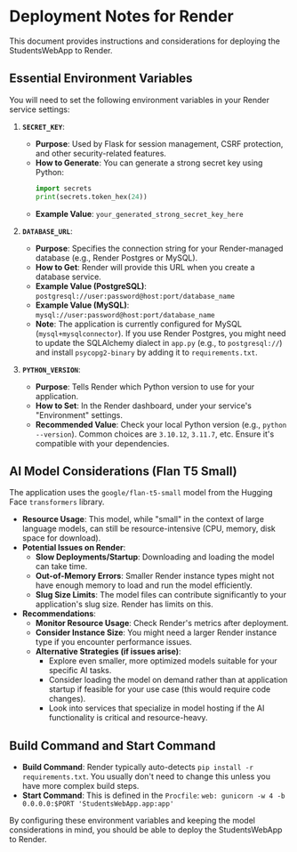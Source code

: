 # Deployment Notes for Render

This document provides instructions and considerations for deploying the StudentsWebApp to Render.

## Essential Environment Variables

You will need to set the following environment variables in your Render service settings:

1.  **`SECRET_KEY`**:
    *   **Purpose**: Used by Flask for session management, CSRF protection, and other security-related features.
    *   **How to Generate**: You can generate a strong secret key using Python:
        ```python
        import secrets
        print(secrets.token_hex(24))
        ```
    *   **Example Value**: `your_generated_strong_secret_key_here`

2.  **`DATABASE_URL`**:
    *   **Purpose**: Specifies the connection string for your Render-managed database (e.g., Render Postgres or MySQL).
    *   **How to Get**: Render will provide this URL when you create a database service.
    *   **Example Value (PostgreSQL)**: `postgresql://user:password@host:port/database_name`
    *   **Example Value (MySQL)**: `mysql://user:password@host:port/database_name`
    *   **Note**: The application is currently configured for MySQL (`mysql+mysqlconnector`). If you use Render Postgres, you might need to update the SQLAlchemy dialect in `app.py` (e.g., to `postgresql://`) and install `psycopg2-binary` by adding it to `requirements.txt`.

3.  **`PYTHON_VERSION`**:
    *   **Purpose**: Tells Render which Python version to use for your application.
    *   **How to Set**: In the Render dashboard, under your service's "Environment" settings.
    *   **Recommended Value**: Check your local Python version (e.g., `python --version`). Common choices are `3.10.12`, `3.11.7`, etc. Ensure it's compatible with your dependencies.

## AI Model Considerations (Flan T5 Small)

The application uses the `google/flan-t5-small` model from the Hugging Face `transformers` library.

*   **Resource Usage**: This model, while "small" in the context of large language models, can still be resource-intensive (CPU, memory, disk space for download).
*   **Potential Issues on Render**:
    *   **Slow Deployments/Startup**: Downloading and loading the model can take time.
    *   **Out-of-Memory Errors**: Smaller Render instance types might not have enough memory to load and run the model efficiently.
    *   **Slug Size Limits**: The model files can contribute significantly to your application's slug size. Render has limits on this.
*   **Recommendations**:
    *   **Monitor Resource Usage**: Check Render's metrics after deployment.
    *   **Consider Instance Size**: You might need a larger Render instance type if you encounter performance issues.
    *   **Alternative Strategies (if issues arise)**:
        *   Explore even smaller, more optimized models suitable for your specific AI tasks.
        *   Consider loading the model on demand rather than at application startup if feasible for your use case (this would require code changes).
        *   Look into services that specialize in model hosting if the AI functionality is critical and resource-heavy.

## Build Command and Start Command

*   **Build Command**: Render typically auto-detects `pip install -r requirements.txt`. You usually don't need to change this unless you have more complex build steps.
*   **Start Command**: This is defined in the `Procfile`: `web: gunicorn -w 4 -b 0.0.0.0:$PORT 'StudentsWebApp.app:app'`

By configuring these environment variables and keeping the model considerations in mind, you should be able to deploy the StudentsWebApp to Render.
